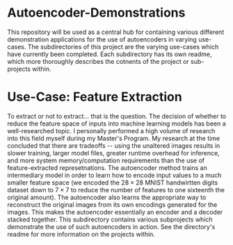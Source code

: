 # Autoencoder-Demonstrations

This repository will be used as a central hub for containing various different demonstration applications for the use of autoencoders in varying use-cases. The subdirectories of this project are the varying use-cases which have currently been completed. Each subdirectory has its own readme, which more thoroughly describes the cotnents of the project or sub-projects within.

# Use-Case: Feature Extraction

To extract or not to extract... that is the question. The decision of whether to reduce the feature space of inputs into machine learning models has been a well-researched topic. I personally performed a high volume of research into this field myself during my Master's Program. My research at the time concluded that there are tradeoffs -- using the unaltered images results in slower training, larger model files, greater runtime overhead for inference, and more system memory/computation requirements than the use of feature-extracted represetnations. The autoencoder method trains an intermediary model in order to learn how to encode input values to a much smaller feature space (we encoded the $28 \times 28$ MNIST handwirtten digits dataset down to $7 \times 7$ to reduce the number of features to one sixteenth the original amount). The autoencoder also learns the appropriate way to reconstruct the original images from its own encodings generated for the images. This makes the autoencoder essentially an encoder and a decoder stacked together. This subdirectory contains various subprojects which demonstrate the use of such autoencoders in action. See the directory's readme for more information on the projects within.
